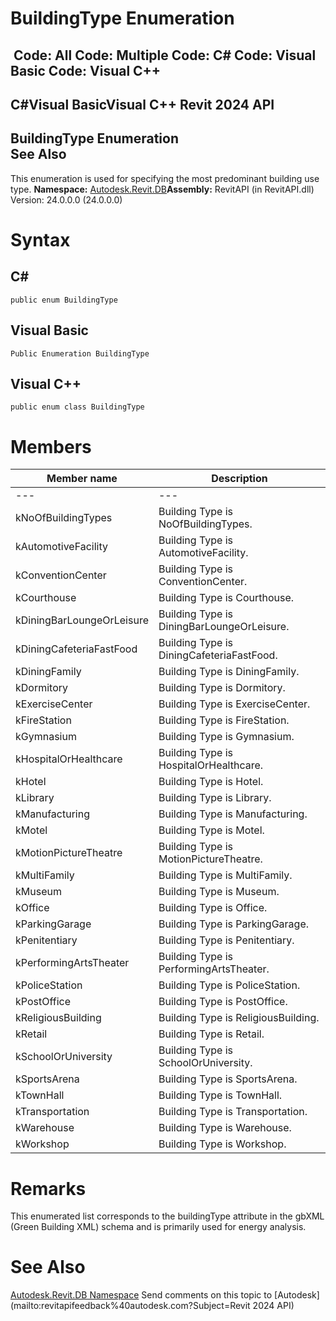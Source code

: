 # BuildingType Enumeration

﻿
 Code: All Code: Multiple Code: C# Code: Visual Basic Code: Visual C++   
---  
C#Visual BasicVisual C++
Revit 2024 API  
---  
BuildingType Enumeration  
See Also  
---  
This enumeration is used for specifying the most predominant building use type. 
**Namespace:** [Autodesk.Revit.DB](87546ba7-461b-c646-cbb1-2cb8f5bff8b2.md "Autodesk.Revit.DB Namespace")**Assembly:** RevitAPI (in RevitAPI.dll) Version: 24.0.0.0 (24.0.0.0)
# Syntax
C#  
---  
```text
public enum BuildingType
```
  
Visual Basic  
---  
```text
Public Enumeration BuildingType
```
  
Visual C++  
---  
```text
public enum class BuildingType
```
  
# Members
| Member name | Description |
| --- | --- |
| --- | --- |
| kNoOfBuildingTypes | Building Type is NoOfBuildingTypes. |
| kAutomotiveFacility | Building Type is AutomotiveFacility. |
| kConventionCenter | Building Type is ConventionCenter. |
| kCourthouse | Building Type is Courthouse. |
| kDiningBarLoungeOrLeisure | Building Type is DiningBarLoungeOrLeisure. |
| kDiningCafeteriaFastFood | Building Type is DiningCafeteriaFastFood. |
| kDiningFamily | Building Type is DiningFamily. |
| kDormitory | Building Type is Dormitory. |
| kExerciseCenter | Building Type is ExerciseCenter. |
| kFireStation | Building Type is FireStation. |
| kGymnasium | Building Type is Gymnasium. |
| kHospitalOrHealthcare | Building Type is HospitalOrHealthcare. |
| kHotel | Building Type is Hotel. |
| kLibrary | Building Type is Library. |
| kManufacturing | Building Type is Manufacturing. |
| kMotel | Building Type is Motel. |
| kMotionPictureTheatre | Building Type is MotionPictureTheatre. |
| kMultiFamily | Building Type is MultiFamily. |
| kMuseum | Building Type is Museum. |
| kOffice | Building Type is Office. |
| kParkingGarage | Building Type is ParkingGarage. |
| kPenitentiary | Building Type is Penitentiary. |
| kPerformingArtsTheater | Building Type is PerformingArtsTheater. |
| kPoliceStation | Building Type is PoliceStation. |
| kPostOffice | Building Type is PostOffice. |
| kReligiousBuilding | Building Type is ReligiousBuilding. |
| kRetail | Building Type is Retail. |
| kSchoolOrUniversity | Building Type is SchoolOrUniversity. |
| kSportsArena | Building Type is SportsArena. |
| kTownHall | Building Type is TownHall. |
| kTransportation | Building Type is Transportation. |
| kWarehouse | Building Type is Warehouse. |
| kWorkshop | Building Type is Workshop. |

# Remarks
This enumerated list corresponds to the buildingType attribute in the gbXML (Green Building XML) schema and is primarily used for energy analysis. 
# See Also
[Autodesk.Revit.DB Namespace](87546ba7-461b-c646-cbb1-2cb8f5bff8b2.md "Autodesk.Revit.DB Namespace")
Send comments on this topic to [Autodesk](mailto:revitapifeedback%40autodesk.com?Subject=Revit 2024 API)